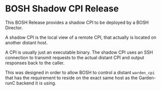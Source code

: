 BOSH Shadow CPI Release
=======================

This BOSH Release provides a shadow CPI to be deployed by a BOSH Director.

A shadow CPI is the local view of a remote CPI, that actually is located on
another distant host.

A CPI is usually just an executable binary. The shadow CPI uses an SSH
connection to transmit requests to the actual distant CPI and output responses
back to the caller.

This was designed in order to allow BOSH to control a distant `warden_cpi`
that has the requirement to reside on the exact same host as the Garden-runC
backend it is using.
